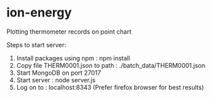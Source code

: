 # ion-energy
Plotting thermometer records on point chart

Steps to start server:
1. Install packages using npm : npm install
2. Copy file THERM0001.json to path : ./batch_data/THERM0001.json
3. Start MongoDB on port 27017
4. Start server : node server.js
5. Log on to : localhost:8343 (Prefer firefox browser for best results)


